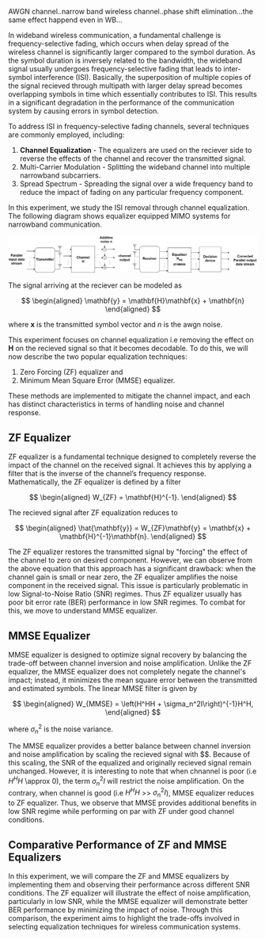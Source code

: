 AWGN channel..narrow band wireless channel..phase shift elimination...the same effect happend even in WB...


In wideband wireless communication, a fundamental challenge is frequency-selective fading, which occurs when delay spread of the wireless channel is significantly larger compared to the symbol duration. As the symbol duration is inversely related to the bandwidth, the wideband signal usually undergoes frequency-selective fading that leads to inter-symbol interference (ISI). Basically, the superposition of multiple copies of the signal recieved through multipath with larger delay spread becomes overlapping symbols in time which essentially contributes to ISI. This results in a significant degradation in the performance of the communication system by causing errors in symbol detection.

To address ISI in frequency-selective fading channels, several techniques are commonly employed, including:
  1) **Channel Equalization** - The equalizers are used on the reciever side to reverse the effects of the channel and recover the transmitted signal. 
  2) Multi-Carrier Modulation - Splitting the wideband channel into multiple narrowband subcarriers. 
  3) Spread Spectrum - Spreading the signal over a wide frequency band to reduce the impact of fading on any particular frequency component.

In this experiment, we study the ISI removal through channel equalization. The following diagram shows equalizer equipped MIMO systems for narrowband communication.

<img src=".\images\exp8.png">



The signal arriving at the reciever can be modeled as

$$
\begin{aligned}
  \mathbf{y} = \mathbf{H}\mathbf{x} + \mathbf{n}
\end{aligned}
$$

where $\mathbf{x}$ is the transmitted symbol vector and $n$ is the awgn noise.

This experiment focuses on channel equalization i.e removing the effect on $\mathbf{H}$ on the recieved signal so that it becomes decodable. To do this, we will now describe the two popular equalization techniques: 
  1) Zero Forcing (ZF) equalizer and
  2) Minimum Mean Square Error (MMSE) equalizer.

These methods are implemented to mitigate the channel impact, and each has distinct characteristics in terms of handling noise and channel response.

## ZF Equalizer

ZF equalizer is a fundamental technique designed to completely reverse the impact of the channel on the received signal. It achieves this by applying a filter that is the inverse of the channel’s frequency response. Mathematically, the ZF equalizer is defined by a filter 

$$
\begin{aligned}
     W_{ZF} = \mathbf{H}^{-1}. 
\end{aligned}
$$

The recieved signal after ZF equalization reduces to

$$
\begin{aligned}
  \hat{\mathbf{y}} = W_{ZF}\mathbf{y} = \mathbf{x} + \mathbf{H}^{-1}\mathbf{n}.
\end{aligned}
$$

The ZF equalizer restores the transmitted signal by "forcing" the effect of the channel to zero on desired component. However, we can observe from the above equation that this approach has a significant drawback: when the channel gain is small or near zero, the ZF equalizer amplifies the noise component in the received signal. This issue is particularly problematic in low Signal-to-Noise Ratio (SNR) regimes. Thus ZF equalizer usually has poor bit error rate (BER) performance in low SNR regimes. To combat for this, we move to understand MMSE equalizer.

## MMSE Equalizer

MMSE equalizer is designed to optimize signal recovery by balancing the trade-off between channel inversion and noise amplification. Unlike the ZF equalizer, the MMSE equalizer does not completely negate the channel's impact; instead, it minimizes the mean square error between the transmitted and estimated symbols. The linear MMSE filter is given by

$$
\begin{aligned}
   W_{MMSE} = \left(H^HH + \sigma_n^2I\right)^{-1}H^H,
\end{aligned}
$$

where $\sigma_n^2$ is the noise variance.

The MMSE equalizer provides a better balance between channel inversion and noise amplification by scaling the recieved signal with $$. Because of this scaling, the SNR of the equalized and originally recieved signal remain unchanged. However, it is interesting to note that when chnannel is poor (i.e $H^HH$ \approx 0), the term  $\sigma_n^2I$ will restrict the noise amplification. On the contrary, when channel is good (i.e $H^HH$ >> $\sigma_n^2I$), MMSE equalizer reduces to ZF equalizer. Thus, we observe that MMSE provides additional benefits in low SNR regime while performing on par with ZF under good channel conditions.


## Comparative Performance of ZF and MMSE Equalizers

In this experiment, we will compare the ZF and MMSE equalizers by implementing them and observing their performance across different SNR conditions. The ZF equalizer will illustrate the effect of noise amplification, particularly in low SNR, while the MMSE equalizer will demonstrate better BER performance by minimizing the impact of noise. Through this comparison, the experiment aims to highlight the trade-offs involved in selecting equalization techniques for wireless communication systems.
